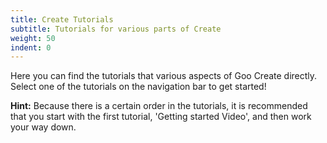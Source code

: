 ```yaml
---
title: Create Tutorials
subtitle: Tutorials for various parts of Create
weight: 50
indent: 0
---
```


Here you can find the tutorials that various aspects of Goo Create
directly. Select one of the tutorials on the navigation bar to get started!

**Hint:** Because there is a certain order in the tutorials, it is recommended that you start with the first tutorial, 'Getting started Video', and then work your way down.
